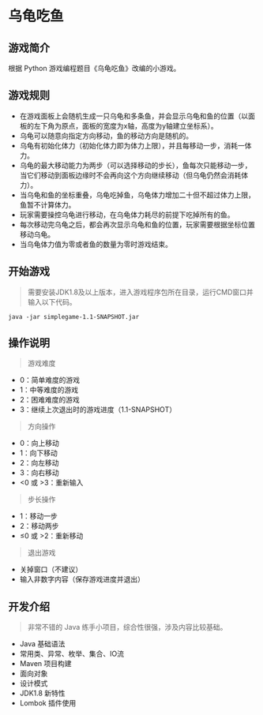 # 乌龟吃鱼

## 游戏简介

根据 Python 游戏编程题目《乌龟吃鱼》改编的小游戏。

## 游戏规则

* 在游戏面板上会随机生成一只乌龟和多条鱼，并会显示乌龟和鱼的位置（以面板的左下角为原点，面板的宽度为x轴，高度为y轴建立坐标系）。
* 乌龟可以随意向指定方向移动，鱼的移动方向是随机的。
* 乌龟有初始化体力（初始化体力即为体力上限），并且每移动一步，消耗一体力。
* 乌龟的最大移动能力为两步（可以选择移动的步长），鱼每次只能移动一步，当它们移动到面板边缘时不会再向这个方向继续移动（但乌龟仍然会消耗体力）。
* 当乌龟和鱼的坐标重叠，乌龟吃掉鱼，乌龟体力增加二十但不超过体力上限，鱼暂不计算体力。
* 玩家需要操控乌龟进行移动，在乌龟体力耗尽的前提下吃掉所有的鱼。
* 每次移动完乌龟之后，都会再次显示乌龟和鱼的位置，玩家需要根据坐标位置移动乌龟。
* 当乌龟体力值为零或者鱼的数量为零时游戏结束。

## 开始游戏

> 需要安装JDK1.8及以上版本，进入游戏程序包所在目录，运行CMD窗口并输入以下代码。

```
java -jar simplegame-1.1-SNAPSHOT.jar
```

## 操作说明

> 游戏难度

* 0：简单难度的游戏
* 1：中等难度的游戏
* 2：困难难度的游戏
* 3：继续上次退出时的游戏进度（1.1-SNAPSHOT）

> 方向操作

* 0：向上移动
* 1：向下移动
* 2：向左移动
* 3：向右移动
* &lt;0 或 &gt;3：重新输入

> 步长操作

* 1：移动一步
* 2：移动两步
* &le;0 或 &gt;2：重新移动

> 退出游戏

* 关掉窗口（不建议）
* 输入非数字内容（保存游戏进度并退出）

## 开发介绍

> 非常不错的 Java 练手小项目，综合性很强，涉及内容比较基础。

* Java 基础语法
* 常用类、异常、枚举、集合、IO流
* Maven 项目构建
* 面向对象
* 设计模式
* JDK1.8 新特性
* Lombok 插件使用